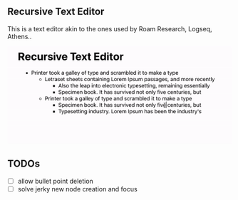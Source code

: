## Recursive Text Editor

This is a text editor akin to the ones used by Roam Research, Logseq, Athens..

![](assets/recursive_editor.gif)

## TODOs
- [ ] allow bullet point deletion
- [ ] solve jerky new node creation and focus